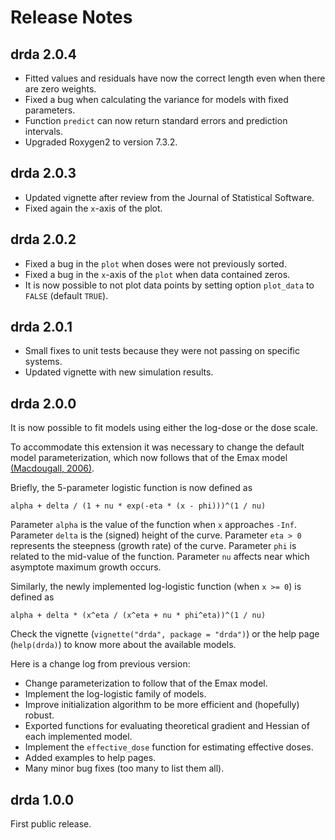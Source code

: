 # Release Notes

## drda 2.0.4

- Fitted values and residuals have now the correct length even when there are
zero weights.
- Fixed a bug when calculating the variance for models with fixed parameters.
- Function `predict` can now return standard errors and prediction intervals.
- Upgraded Roxygen2 to version 7.3.2.

## drda 2.0.3

- Updated vignette after review from the Journal of Statistical Software.
- Fixed again the `x`-axis of the plot.

## drda 2.0.2

- Fixed a bug in the `plot` when doses were not previously sorted.
- Fixed a bug in the `x`-axis of the `plot` when data contained zeros.
- It is now possible to not plot data points by setting option `plot_data` to
`FALSE` (default `TRUE`).

## drda 2.0.1

- Small fixes to unit tests because they were not passing on specific systems.
- Updated vignette with new simulation results.

## drda 2.0.0

It is now possible to fit models using either the log-dose or the dose scale.

To accommodate this extension it was necessary to change the default model
parameterization, which now follows that of the Emax model
[(Macdougall, 2006)](https://doi.org/10.1007/0-387-33706-7_9).

Briefly, the 5-parameter logistic function is now defined as

```{r}
alpha + delta / (1 + nu * exp(-eta * (x - phi)))^(1 / nu)
```

Parameter `alpha` is the value of the function when `x` approaches `-Inf`.
Parameter `delta` is the (signed) height of the curve.
Parameter `eta > 0` represents the steepness (growth rate) of the curve.
Parameter `phi` is related to the mid-value of the function.
Parameter `nu` affects near which asymptote maximum growth occurs.

Similarly, the newly implemented log-logistic function (when `x >= 0`) is
defined as

```{r}
alpha + delta * (x^eta / (x^eta + nu * phi^eta))^(1 / nu)
```

Check the vignette (`vignette("drda", package = "drda")`) or the help page (`help(drda)`) to know more about the available models.

Here is a change log from previous version:

- Change parameterization to follow that of the Emax model.
- Implement the log-logistic family of models.
- Improve initialization algorithm to be more efficient and (hopefully) robust.
- Exported functions for evaluating theoretical gradient and Hessian of each
implemented model.
- Implement the `effective_dose` function for estimating effective doses.
- Added examples to help pages.
- Many minor bug fixes (too many to list them all).

## drda 1.0.0

First public release.
